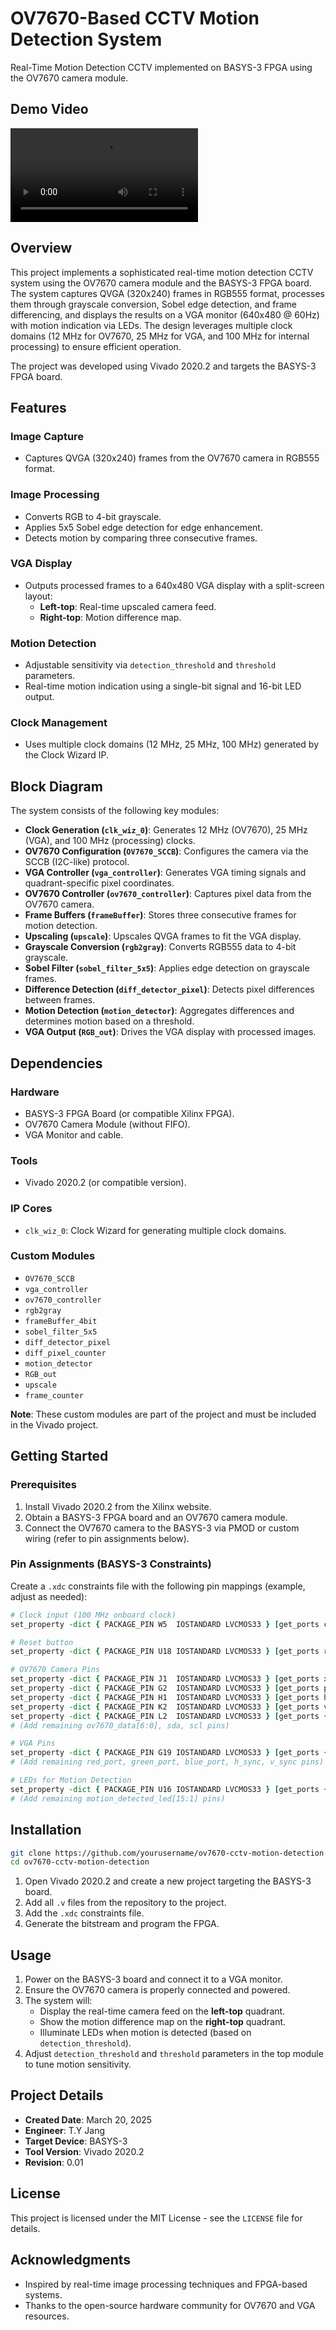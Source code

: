 # OV7670-Based CCTV Motion Detection System

Real-Time Motion Detection CCTV implemented on BASYS-3 FPGA using the OV7670 camera module.

## Demo Video
![Watch the demo](Motion_detection_sobel_color/demo/demo.mp4)

## Overview

This project implements a sophisticated real-time motion detection CCTV system using the OV7670 camera module and the BASYS-3 FPGA board. The system captures QVGA (320x240) frames in RGB555 format, processes them through grayscale conversion, Sobel edge detection, and frame differencing, and displays the results on a VGA monitor (640x480 @ 60Hz) with motion indication via LEDs. The design leverages multiple clock domains (12 MHz for OV7670, 25 MHz for VGA, and 100 MHz for internal processing) to ensure efficient operation.

The project was developed using Vivado 2020.2 and targets the BASYS-3 FPGA board.

## Features

### Image Capture
- Captures QVGA (320x240) frames from the OV7670 camera in RGB555 format.

### Image Processing
- Converts RGB to 4-bit grayscale.
- Applies 5x5 Sobel edge detection for edge enhancement.
- Detects motion by comparing three consecutive frames.

### VGA Display
- Outputs processed frames to a 640x480 VGA display with a split-screen layout:
  - **Left-top**: Real-time upscaled camera feed.
  - **Right-top**: Motion difference map.

### Motion Detection
- Adjustable sensitivity via `detection_threshold` and `threshold` parameters.
- Real-time motion indication using a single-bit signal and 16-bit LED output.

### Clock Management
- Uses multiple clock domains (12 MHz, 25 MHz, 100 MHz) generated by the Clock Wizard IP.

## Block Diagram

The system consists of the following key modules:

- **Clock Generation (`clk_wiz_0`)**: Generates 12 MHz (OV7670), 25 MHz (VGA), and 100 MHz (processing) clocks.
- **OV7670 Configuration (`OV7670_SCCB`)**: Configures the camera via the SCCB (I2C-like) protocol.
- **VGA Controller (`vga_controller`)**: Generates VGA timing signals and quadrant-specific pixel coordinates.
- **OV7670 Controller (`ov7670_controller`)**: Captures pixel data from the OV7670 camera.
- **Frame Buffers (`frameBuffer`)**: Stores three consecutive frames for motion detection.
- **Upscaling (`upscale`)**: Upscales QVGA frames to fit the VGA display.
- **Grayscale Conversion (`rgb2gray`)**: Converts RGB555 data to 4-bit grayscale.
- **Sobel Filter (`sobel_filter_5x5`)**: Applies edge detection on grayscale frames.
- **Difference Detection (`diff_detector_pixel`)**: Detects pixel differences between frames.
- **Motion Detection (`motion_detector`)**: Aggregates differences and determines motion based on a threshold.
- **VGA Output (`RGB_out`)**: Drives the VGA display with processed images.

## Dependencies

### Hardware
- BASYS-3 FPGA Board (or compatible Xilinx FPGA).
- OV7670 Camera Module (without FIFO).
- VGA Monitor and cable.

### Tools
- Vivado 2020.2 (or compatible version).

### IP Cores
- `clk_wiz_0`: Clock Wizard for generating multiple clock domains.

### Custom Modules
- `OV7670_SCCB`
- `vga_controller`
- `ov7670_controller`
- `rgb2gray`
- `frameBuffer_4bit`
- `sobel_filter_5x5`
- `diff_detector_pixel`
- `diff_pixel_counter`
- `motion_detector`
- `RGB_out`
- `upscale`
- `frame_counter`

**Note**: These custom modules are part of the project and must be included in the Vivado project.

## Getting Started

### Prerequisites
1. Install Vivado 2020.2 from the Xilinx website.
2. Obtain a BASYS-3 FPGA board and an OV7670 camera module.
3. Connect the OV7670 camera to the BASYS-3 via PMOD or custom wiring (refer to pin assignments below).

### Pin Assignments (BASYS-3 Constraints)

Create a `.xdc` constraints file with the following pin mappings (example, adjust as needed):

```tcl
# Clock input (100 MHz onboard clock)
set_property -dict { PACKAGE_PIN W5  IOSTANDARD LVCMOS33 } [get_ports clk]

# Reset button
set_property -dict { PACKAGE_PIN U18 IOSTANDARD LVCMOS33 } [get_ports reset]

# OV7670 Camera Pins
set_property -dict { PACKAGE_PIN J1  IOSTANDARD LVCMOS33 } [get_ports xclk]
set_property -dict { PACKAGE_PIN G2  IOSTANDARD LVCMOS33 } [get_ports pclk]
set_property -dict { PACKAGE_PIN H1  IOSTANDARD LVCMOS33 } [get_ports href]
set_property -dict { PACKAGE_PIN K2  IOSTANDARD LVCMOS33 } [get_ports vref]
set_property -dict { PACKAGE_PIN L2  IOSTANDARD LVCMOS33 } [get_ports {ov7670_data[7]}]
# (Add remaining ov7670_data[6:0], sda, scl pins)

# VGA Pins
set_property -dict { PACKAGE_PIN G19 IOSTANDARD LVCMOS33 } [get_ports {red_port[3]}]
# (Add remaining red_port, green_port, blue_port, h_sync, v_sync pins)

# LEDs for Motion Detection
set_property -dict { PACKAGE_PIN U16 IOSTANDARD LVCMOS33 } [get_ports {motion_detected_led[0]}]
# (Add remaining motion_detected_led[15:1] pins)
```

## Installation

```sh
git clone https://github.com/yourusername/ov7670-cctv-motion-detection.git
cd ov7670-cctv-motion-detection
```

1. Open Vivado 2020.2 and create a new project targeting the BASYS-3 board.
2. Add all `.v` files from the repository to the project.
3. Add the `.xdc` constraints file.
4. Generate the bitstream and program the FPGA.

## Usage

1. Power on the BASYS-3 board and connect it to a VGA monitor.
2. Ensure the OV7670 camera is properly connected and powered.
3. The system will:
   - Display the real-time camera feed on the **left-top** quadrant.
   - Show the motion difference map on the **right-top** quadrant.
   - Illuminate LEDs when motion is detected (based on `detection_threshold`).
4. Adjust `detection_threshold` and `threshold` parameters in the top module to tune motion sensitivity.

## Project Details

- **Created Date**: March 20, 2025
- **Engineer**: T.Y Jang
- **Target Device**: BASYS-3
- **Tool Version**: Vivado 2020.2
- **Revision**: 0.01

## License

This project is licensed under the MIT License - see the `LICENSE` file for details.

## Acknowledgments

- Inspired by real-time image processing techniques and FPGA-based systems.
- Thanks to the open-source hardware community for OV7670 and VGA resources.
